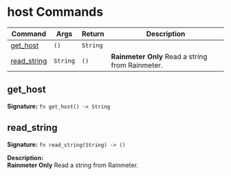 # host Commands

| Command | Args | Return | Description |
|---------|------|--------|-------------|
| [get_host](#get_host) | `()` | `String` |  |
| [read_string](#read_string) | `String` | `()` | **Rainmeter Only** Read a string from Rainmeter. |

## get_host

**Signature:** `fn get_host() -> String`


## read_string

**Signature:** `fn read_string(String) -> ()`

**Description:**  
**Rainmeter Only** Read a string from Rainmeter.


